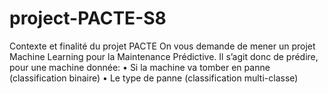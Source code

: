 # project-PACTE-S8


Contexte et finalité du projet PACTE
On vous demande de mener un projet Machine Learning pour la Maintenance
Prédictive. Il s’agit donc de prédire, pour une machine donnée:
• Si la machine va tomber en panne (classification binaire)
• Le type de panne (classification multi-classe)

